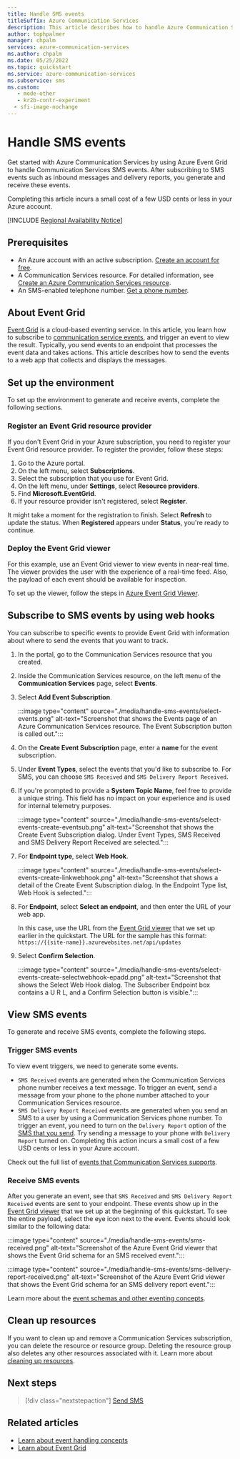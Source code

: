 ```yaml
---
title: Handle SMS events
titleSuffix: Azure Communication Services
description: This article describes how to handle Azure Communication Services events. See how to create, receive, and subscribe to SMS and delivery report events.
author: tophpalmer
manager: chpalm
services: azure-communication-services
ms.author: chpalm
ms.date: 05/25/2022
ms.topic: quickstart
ms.service: azure-communication-services
ms.subservice: sms
ms.custom:
   - mode-other
   - kr2b-contr-experiment
  - sfi-image-nochange
---
```

# Handle SMS events

Get started with Azure Communication Services by using Azure Event Grid to handle Communication Services SMS events. After subscribing to SMS events such as inbound messages and delivery reports, you generate and receive these events.

Completing this article incurs a small cost of a few USD cents or less in your Azure account.

[!INCLUDE [Regional Availability Notice](../../includes/regional-availability-include.md)]

## Prerequisites

- An Azure account with an active subscription. [Create an account for free](https://azure.microsoft.com/free/?WT.mc_id=A261C142F).
- A Communication Services resource. For detailed information, see [Create an Azure Communication Services resource](../create-communication-resource.md).
- An SMS-enabled telephone number. [Get a phone number](../telephony/get-phone-number.md).

## About Event Grid

[Event Grid](../../../event-grid/overview.md) is a cloud-based eventing service. In this article, you learn how to subscribe to [communication service events](../../../event-grid/event-schema-communication-services.md), and trigger an event to view the result. Typically, you send events to an endpoint that processes the event data and takes actions. This article describes how to send the events to a web app that collects and displays the messages.

## Set up the environment

To set up the environment to generate and receive events, complete the following sections.

### Register an Event Grid resource provider

If you don't Event Grid in your Azure subscription, you need to register your Event Grid resource provider. To register the provider, follow these steps:

1. Go to the Azure portal.
1. On the left menu, select **Subscriptions**.
1. Select the subscription that you use for Event Grid.
1. On the left menu, under **Settings**, select **Resource providers**.
1. Find **Microsoft.EventGrid**.
1. If your resource provider isn't registered, select **Register**.

It might take a moment for the registration to finish. Select **Refresh** to update the status. When **Registered** appears under **Status**, you're ready to continue.

### Deploy the Event Grid viewer

For this example, use an Event Grid viewer to view events in near-real time. The viewer provides the user with the experience of a real-time feed. Also, the payload of each event should be available for inspection.

To set up the viewer, follow the steps in [Azure Event Grid Viewer](/samples/azure-samples/azure-event-grid-viewer/azure-event-grid-viewer/).

## Subscribe to SMS events by using web hooks

You can subscribe to specific events to provide Event Grid with information about where to send the events that you want to track.

1. In the portal, go to the Communication Services resource that you created.

1. Inside the Communication Services resource, on the left menu of the **Communication Services** page, select **Events**.

1. Select **Add Event Subscription**.

   :::image type="content" source="./media/handle-sms-events/select-events.png" alt-text="Screenshot that shows the Events page of an Azure Communication Services resource. The Event Subscription button is called out.":::

1. On the **Create Event Subscription** page, enter a **name** for the event subscription.

1.  Under **Event Types**, select the events that you'd like to subscribe to. For SMS, you can choose `SMS Received` and `SMS Delivery Report Received`.

1. If you're prompted to provide a **System Topic Name**, feel free to provide a unique string. This field has no impact on your experience and is used for internal telemetry purposes.

   :::image type="content" source="./media/handle-sms-events/select-events-create-eventsub.png" alt-text="Screenshot that shows the Create Event Subscription dialog. Under Event Types, SMS Received and SMS Delivery Report Received are selected.":::

1. For **Endpoint type**, select **Web Hook**.

   :::image type="content" source="./media/handle-sms-events/select-events-create-linkwebhook.png" alt-text="Screenshot that shows a detail of the Create Event Subscription dialog. In the Endpoint Type list, Web Hook is selected.":::

1. For **Endpoint**, select **Select an endpoint**, and then enter the URL of your web app.

   In this case, use the URL from the [Event Grid viewer](/samples/azure-samples/azure-event-grid-viewer/azure-event-grid-viewer/) that we set up earlier in the quickstart. The URL for the sample has this format: `https://{{site-name}}.azurewebsites.net/api/updates`

1. Select **Confirm Selection**.

   :::image type="content" source="./media/handle-sms-events/select-events-create-selectwebhook-epadd.png" alt-text="Screenshot that shows the Select Web Hook dialog. The Subscriber Endpoint box contains a U R L, and a Confirm Selection button is visible.":::

## View SMS events

To generate and receive SMS events, complete the following steps.

### Trigger SMS events

To view event triggers, we need to generate some events.

- `SMS Received` events are generated when the Communication Services phone number receives a text message. To trigger an event, send a message from your phone to the phone number attached to your Communication Services resource.
- `SMS Delivery Report Received` events are generated when you send an SMS to a user by using a Communication Services phone number. To trigger an event, you need to turn on the `Delivery Report` option of the [SMS that you send](../sms/send.md). Try sending a message to your phone with `Delivery Report` turned on. Completing this action incurs a small cost of a few USD cents or less in your Azure account.

Check out the full list of [events that Communication Services supports](../../../event-grid/event-schema-communication-services.md).

### Receive SMS events

After you generate an event, see that `SMS Received` and `SMS Delivery Report Received` events are sent to your endpoint. These events show up in the [Event Grid viewer](/samples/azure-samples/azure-event-grid-viewer/azure-event-grid-viewer/) that we set up at the beginning of this quickstart. To see the entire payload, select the eye icon next to the event. Events should look similar to the following data:

:::image type="content" source="./media/handle-sms-events/sms-received.png" alt-text="Screenshot of the Azure Event Grid viewer that shows the Event Grid schema for an SMS received event.":::

:::image type="content" source="./media/handle-sms-events/sms-delivery-report-received.png" alt-text="Screenshot of the Azure Event Grid viewer that shows the Event Grid schema for an SMS delivery report event.":::

Learn more about the [event schemas and other eventing concepts](../../../event-grid/event-schema-communication-services.md).

## Clean up resources

If you want to clean up and remove a Communication Services subscription, you can delete the resource or resource group. Deleting the resource group also deletes any other resources associated with it. Learn more about [cleaning up resources](../create-communication-resource.md#clean-up-resources).

## Next steps

> [!div class="nextstepaction"]
> [Send SMS](../sms/send.md)

## Related articles

 - [Learn about event handling concepts](../../../event-grid/event-schema-communication-services.md)
 - [Learn about Event Grid](../../../event-grid/overview.md)
